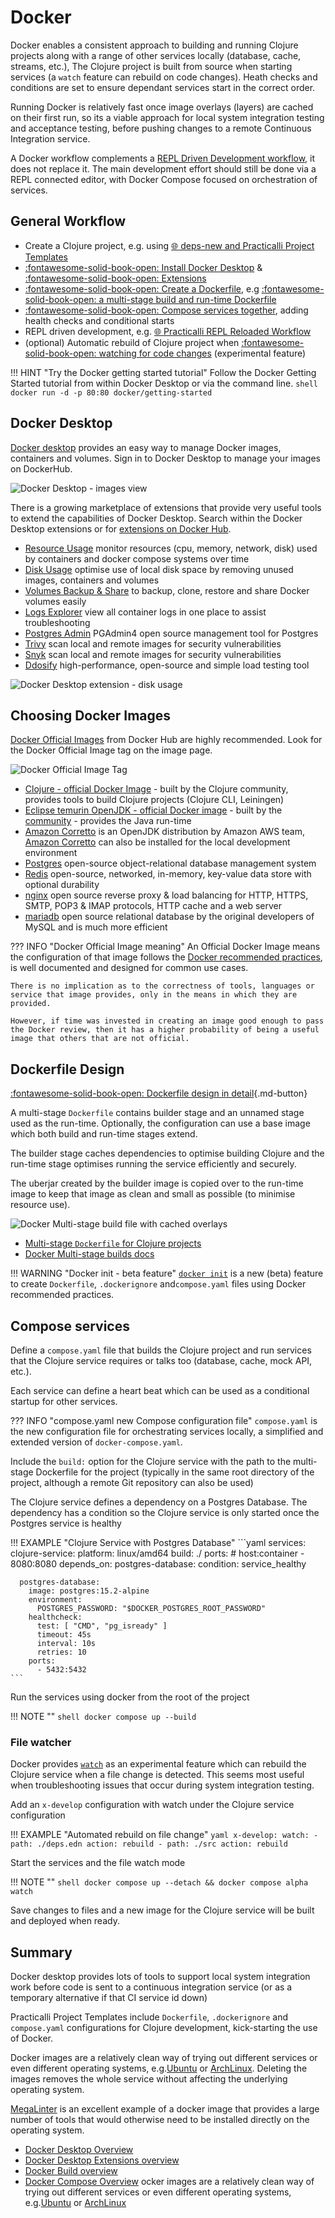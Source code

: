 # Docker

Docker enables a consistent approach to building and running Clojure projects along with a range of other services locally (database, cache, streams, etc.), The Clojure project is built from source when starting services (a `watch` feature can rebuild on code changes). Heath checks and conditions are set to ensure dependant services start in the correct order.

Running Docker is relatively fast once image overlays (layers) are cached on their first run, so its a viable approach for local system integration testing and acceptance testing, before pushing changes to a remote Continuous Integration service.

A Docker workflow complements a [REPL Driven Development workflow](https://practical.li/clojure/introduction/repl-workflow/), it does not replace it.  The main development effort should still be done via a REPL connected editor, with Docker Compose focused on orchestration of services.

## General Workflow

- Create a Clojure project, e.g. using [:globe_with_meridians: deps-new and Practicalli Project Templates](https://practical.li/clojure/clojure-cli/projects/templates/)
- [:fontawesome-solid-book-open: Install Docker Desktop](install.md) & [:fontawesome-solid-book-open: Extensions](desktop-extensions.md)
- [:fontawesome-solid-book-open: Create a Dockerfile](dockerfile.md), e.g [:fontawesome-solid-book-open: a multi-stage build and run-time Dockerfile](clojure-multi-stage-dockerfile.md)
- [:fontawesome-solid-book-open: Compose services together](compose.md), adding health checks and conditional starts
- REPL driven development, e.g. [:globe_with_meridians: Practicalli REPL Reloaded Workflow](https://practical.li/clojure/clojure-cli/repl-reloaded/)
- (optional) Automatic rebuild of Clojure project when [:fontawesome-solid-book-open: watching for code changes](compose.md#build-on-change) (experimental feature)

!!! HINT "Try the Docker getting started tutorial"
    Follow the Docker Getting Started tutorial from within Docker Desktop or via the command line.
    ```shell
    docker run -d -p 80:80 docker/getting-started
    ```

## Docker Desktop

[Docker desktop](https://docs.docker.com/desktop/) provides an easy way to manage Docker images, containers and volumes.  Sign in to Docker Desktop to manage your images on DockerHub.

![Docker Desktop - images view](https://github.com/practicalli/graphic-design/blob/live/continuous-integration/docker-desktop-images-light.png?raw=true)

There is a growing marketplace of extensions that provide very useful tools to extend the capabilities of Docker Desktop.  Search within the Docker Desktop extensions or for [extensions on Docker Hub](https://hub.docker.com/search?q=&type=extension).

- [Resource Usage](https://hub.docker.com/extensions/docker/resource-usage-extension) monitor resources (cpu, memory, network, disk) used by containers and docker compose systems over time
- [Disk Usage](https://hub.docker.com/extensions/docker/disk-usage-extension) optimise use of local disk space by removing unused images, containers and volumes
- [Volumes Backup & Share](https://hub.docker.com/extensions/docker/volumes-backup-extension) to backup, clone, restore and share Docker volumes easily
- [Logs Explorer](https://hub.docker.com/extensions/docker/logs-explorer-extension) view all container logs in one place to assist troubleshooting
- [Postgres Admin](https://hub.docker.com/extensions/mochoa/pgadmin4-docker-extension) PGAdmin4 open source management tool for Postgres
- [Trivy](https://hub.docker.com/extensions/aquasec/trivy-docker-extension) scan local and remote images for security vulnerabilities
- [Snyk](https://hub.docker.com/extensions/snyk/snyk-docker-desktop-extension) scan local and remote images for security vulnerabilities
- [Ddosify](https://hub.docker.com/extensions/ddosify/ddosify-docker-extension) high-performance, open-source and simple load testing tool

![Docker Desktop extension - disk usage](https://github.com/practicalli/graphic-design/blob/live/continuous-integration/docker-desktop-extensions-disk-usage-light.png?raw=true)

## Choosing Docker Images

[Docker Official Images](https://docs.docker.com/docker-hub/official_images/) from Docker Hub are highly recommended.  Look for the Docker Official Image tag on the image page.

![Docker Official Image Tag](https://docs.docker.com/docker-hub/images/official-image-badge-iso.png)

- [Clojure - official Docker Image](https://hub.docker.com/_/clojure/) - built by the Clojure community, provides tools to build Clojure projects (Clojure CLI, Leiningen)
- [Eclipse temurin OpenJDK - official Docker image](https://hub.docker.com/_/eclipse-temurin) - built by the [community](https://adoptium.net/) - provides the Java run-time
- [Amazon Corretto](https://hub.docker.com/_/amazoncorretto) is an OpenJDK distribution by Amazon AWS team, [Amazon Corretto](https://aws.amazon.com/corretto/) can also be installed for the local development environment
- [Postgres](https://hub.docker.com/_/postgres) open-source object-relational database management system
- [Redis](https://hub.docker.com/_/redis) open-source, networked, in-memory, key-value data store with optional durability
- [nginx](https://hub.docker.com/_/nginx) open source reverse proxy & load balancing for HTTP, HTTPS, SMTP, POP3 & IMAP protocols, HTTP cache and a web server
- [mariadb](https://hub.docker.com/_/mariadb) open source relational database by the original developers of MySQL and is much more efficient

??? INFO "Docker Official Image meaning"
    An Official Docker Image means the configuration of that image follows the [Docker recommended practices](https://docs.docker.com/develop/develop-images/dockerfile_best-practices/), is well documented and designed for common use cases.

    There is no implication as to the correctness of tools, languages or service that image provides, only in the means in which they are provided.

    However, if time was invested in creating an image good enough to pass the Docker review, then it has a higher probability of being a useful image that others that are not official.

## Dockerfile Design

[:fontawesome-solid-book-open: Dockerfile design in detail](dockerfile.md){.md-button}

A multi-stage `Dockerfile` contains builder stage and an unnamed stage used as the run-time.  Optionally, the configuration can use a base image which both build and run-time stages extend.

The builder stage caches dependencies to optimise building Clojure and the run-time stage optimises running the service efficiently and securely.

The uberjar created by the builder image is copied over to the run-time image to keep that image as clean and small as possible (to minimise resource use).

![Docker Multi-stage build file with cached overlays](https://github.com/practicalli/graphic-design/blob/live/continuous-integration/docker-compose-build-output-cached-layers.png?raw=true)

- [Multi-stage `Dockerfile` for Clojure projects](https://practical.li/blog/posts/build-and-run-clojure-with-multistage-dockerfile/)
- [Docker Multi-stage builds docs](https://docs.docker.com/build/building/multi-stage/)

!!! WARNING "Docker init - beta feature"
    [`docker init`](https://docs.docker.com/engine/reference/commandline/init/) is a new (beta) feature to create `Dockerfile`, `.dockerignore` and`compose.yaml` files using Docker recommended practices.

## Compose services

Define a `compose.yaml` file that builds the Clojure project and run services that the Clojure service requires or talks too (database, cache, mock API, etc.).

Each service can define a heart beat which can be used as a conditional startup for other services.

??? INFO "compose.yaml new Compose configuration file"
    `compose.yaml` is the new configuration file for orchestrating services locally, a simplified and extended version of `docker-compose.yaml`.

Include the `build:` option for the Clojure service with the path to the multi-stage Dockerfile for the project (typically in the same root directory of the project, although a remote Git repository can also be used)

The Clojure service defines a dependency on a Postgres Database.  The dependency has a condition so the Clojure service is only started once the Postgres service is healthy

!!! EXAMPLE "Clojure Service with Postgres Database"
    ```yaml
    services:
      clojure-service:
        platform: linux/amd64
        build: ./
        ports: # host:container
          - 8080:8080
        depends_on:
          postgres-database:
            condition: service_healthy

      postgres-database:
        image: postgres:15.2-alpine
        environment:
          POSTGRES_PASSWORD: "$DOCKER_POSTGRES_ROOT_PASSWORD"
        healthcheck:
          test: [ "CMD", "pg_isready" ]
          timeout: 45s
          interval: 10s
          retries: 10
        ports:
          - 5432:5432
    ```

Run the services using docker from the root of the project

!!! NOTE ""
    ```shell
    docker compose up --build
    ```

### File watcher

Docker provides [`watch`](https://docs.docker.com/compose/file-watch/) as an experimental feature which can rebuild the Clojure service when a file change is detected.  This seems most useful when troubleshooting issues that occur during system integration testing.

Add an `x-develop` configuration with watch under the Clojure service configuration

!!! EXAMPLE "Automated rebuild on file change"
    ```yaml
        x-develop:
          watch:
            - path: ./deps.edn
              action: rebuild
            - path: ./src
              action: rebuild
    ```

Start the services and the file watch mode

!!! NOTE ""
    ```shell
    docker compose up --detach && docker compose alpha watch
    ```

Save changes to files and a new image for the Clojure service will be built and deployed when ready.


## Summary

Docker desktop provides lots of tools to support local system integration work before code is sent to a continuous integration service (or as a temporary alternative if that CI service id down)

Practicalli Project Templates include `Dockerfile`, `.dockerignore` and `compose.yaml` configurations for Clojure development, kick-starting the use of Docker.

Docker images are a relatively clean way of trying out different services or even different operating systems, e.g.[Ubuntu](https://hub.docker.com/_/ubuntu) or [ArchLinux](https://hub.docker.com/_/archlinux).  Deleting the images removes the whole service without affecting the underlying operating system.

[MegaLinter](https://practical.li/engineering-playbook/code-quality/megalinter/#megalinter-configuration) is an excellent example of a docker image that provides a large number of tools that would otherwise need to be installed directly on the operating system.

- [Docker Desktop Overview](https://docs.docker.com/desktop/)
- [Docker Desktop Extensions overview](https://docs.docker.com/desktop/extensions/)
- [Docker Build overview](https://docs.docker.com/build/)
- [Docker Compose Overview](https://docs.docker.com/compose/)
ocker images are a relatively clean way of trying out different services or even different operating systems, e.g.[Ubuntu](https://hub.docker.com/_/ubuntu) or [ArchLinux](https://hub.docker.com/_/archlinux)
